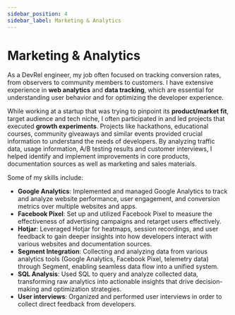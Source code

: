```yaml
---
sidebar_position: 4
sidebar_label: Marketing & Analytics
---
```


# Marketing & Analytics

As a DevRel engineer, my job often focused on tracking conversion rates, from observers to community members to customers. I have extensive experience in **web analytics** and **data tracking**, which are essential for understanding user behavior and for optimizing the developer experience. 

While working at a startup that was trying to pinpoint its **product/market fit**, target audience and tech niche, I often participated in and led projects that executed **growth experiments**. Projects like hackathons, educational courses, community giveaways and similar events provided crucial information to understand the needs of developers. By analyzing traffic data, usage information, A/B testing results and customer interviews, I helped identify and implement improvements in core products, documentation sources as well as marketing and sales materials. 

Some of my skills include:
- **Google Analytics**: Implemented and managed Google Analytics to track and analyze website performance, user engagement, and conversion metrics over multiple websites and apps.
- **Facebook Pixel**: Set up and utilized Facebook Pixel to measure the effectiveness of advertising campaigns and retarget users effectively.
- **Hotjar**: Leveraged Hotjar for heatmaps, session recordings, and user feedback to gain deeper insights into how developers interact with various websites and documentation sources. 
- **Segment Integration**: Collecting and analyzing data from various analytics tools (Google Analytics, Facebook Pixel, telemetry data) through Segment, enabling seamless data flow into a unified system.
- **SQL Analysis**: Used SQL to query and analyze collected data, transforming raw analytics into actionable insights that drive decision-making and optimization strategies.
- **User interviews**: Organized and performed user interviews in order to collect direct feedback from developers. 